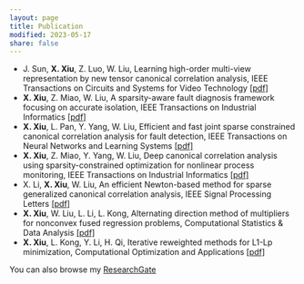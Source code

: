 ```yaml
---
layout: page
title: Publication
modified: 2023-05-17 
share: false
---
```



* J. Sun, <b>X. Xiu</b>, Z. Luo, W. Liu, Learning high-order multi-view representation by new tensor canonical correlation analysis, IEEE Transactions on Circuits and Systems for Video Technology <a href="../journal/2023-TCSVT.pdf" class="textlink" target="_blank">[pdf]</a>
* <b>X. Xiu</b>, Z. Miao, W. Liu, A sparsity-aware fault diagnosis framework focusing on accurate isolation, IEEE Transactions on Industrial Informatics <a href="../journal/2023-TII.pdf" class="textlink" target="_blank">[pdf]</a>
* <b>X. Xiu</b>, L. Pan, Y. Yang, W. Liu, Efficient and fast joint sparse constrained canonical correlation analysis for fault detection, IEEE Transactions on Neural Networks and Learning Systems <a href="../journal/2022-TNNLS.pdf" class="textlink" target="_blank">[pdf]</a>
* <b>X. Xiu</b>, Z. Miao, Y. Yang, W. Liu, Deep canonical correlation analysis using sparsity-constrained optimization for nonlinear process monitoring, IEEE Transactions on Industrial Informatics <a href="../journal/2022-TII.pdf" class="textlink" target="_blank">[pdf]</a>
* X. Li, <b>X. Xiu</b>, W. Liu, An efficient Newton-based method for sparse generalized canonical correlation analysis, IEEE Signal Processing Letters <a href="../journal/2022-SPL.pdf" class="textlink" target="_blank">[pdf]</a>
* <b>X. Xiu</b>, W. Liu, L. Li, L. Kong, Alternating direction method of multipliers for nonconvex fused regression problems, Computational Statistics & Data Analysis <a href="../journal/2019-CSDA.pdf" class="textlink" target="_blank">[pdf]</a>
* <b>X. Xiu</b>, L. Kong, Y. Li, H. Qi, Iterative reweighted methods for L1-Lp minimization, Computational Optimization and Applications <a href="../journal/2018-COAP.pdf" class="textlink" target="_blank">[pdf]</a>

You can also browse my <a href="https://www.researchgate.net/profile/Xianchao-Xiu" target="_blank" style="text-decoration:underline;">ResearchGate</a>
